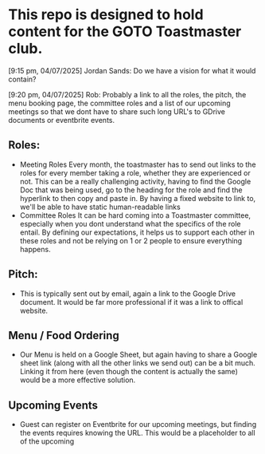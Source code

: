 # This repo is designed to hold content for the GOTO Toastmaster club.

[9:15 pm, 04/07/2025] Jordan Sands: Do we have a vision for what it would contain?

[9:20 pm, 04/07/2025] Rob: Probably a link to all the roles, the pitch, the menu booking page, the committee roles and a list of our upcoming meetings so that we dont have to share such long URL's to GDrive documents or eventbrite events. 

## Roles:
 - Meeting Roles
        Every month, the toastmaster has to send out links to the roles for every member taking a role, whether they are experienced or not. This can be a really challenging activity, having to find the Google Doc that was being used, go to the heading for the role and find the hyperlink to then copy and paste in. By having a fixed website to link to, we'll be able to have static human-readable links
- Committee Roles
        It can be hard coming into a Toastmaster committee, especially when you dont understand what the specifics of the role entail. By defining our expectations, it helps us to support each other in these roles and not be relying on 1 or 2 people to ensure everything happens. 

## Pitch:
- This is typically sent out by email, again a link to the Google Drive document. It would be far more professional if it was a link to offical website.

## Menu / Food Ordering
- Our Menu is held on a Google Sheet, but again having to share a Google sheet link (along with all the other links we send out) can be a bit much. Linking it from here (even though the content is actually the same) would be a more effective solution.

## Upcoming Events
 - Guest can register on Eventbrite for our upcoming meetings, but finding the events requires knowing the URL. This would be a placeholder to all of the upcoming 

